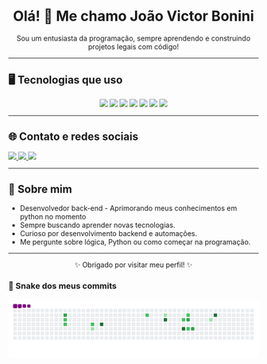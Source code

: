 <h1 align="center">Olá! 👋 Me chamo João Victor Bonini</h1>

<p align="center">Sou um entusiasta da programação, sempre aprendendo e construindo projetos legais com código!</p>

---

## 🖥️ Tecnologias que uso

<p align="center">
  <!-- JavaScript -->
<img src="https://cdn.jsdelivr.net/gh/devicons/devicon/icons/python/python-original.svg" width="50px" />
  <!-- Java -->
  <img src="https://cdn.jsdelivr.net/gh/devicons/devicon/icons/java/java-original.svg" width="50px" />
  <!-- HTML -->
  <img src="https://cdn.jsdelivr.net/gh/devicons/devicon/icons/html5/html5-original.svg" width="50px" />
  <!-- CSS -->
  <img src="https://cdn.jsdelivr.net/gh/devicons/devicon/icons/css3/css3-original.svg" width="50px" />
  
  <img src="https://cdn.jsdelivr.net/gh/devicons/devicon/icons/javascript/javascript-original.svg" width="50px" />

  <!-- Node.js -->
<img src="https://cdn.jsdelivr.net/gh/devicons/devicon/icons/nodejs/nodejs-original.svg" width="50px" />

<!-- SQL (MySQL, como exemplo) -->
<img src="https://cdn.jsdelivr.net/gh/devicons/devicon/icons/mysql/mysql-original.svg" width="50px" />

</p>

---

## 🌐 Contato e redes sociais

  <a href="https://www.instagram.com/_boniini/" target="_blank">
    <img src="https://img.shields.io/badge/Instagram-purple?style=for-the-badge&logo=instagram&logoColor=white" />
  </a>
  <a href=www.linkedin.com/in/joão-victor-bonini-dev target="_blank">
    <img src="https://img.shields.io/badge/LinkedIn-blue?style=for-the-badge&logo=linkedin&logoColor=white" />
  </a>
  <a href="mailto:joaoboninis5@gmail.com">
    <img src="https://img.shields.io/badge/Gmail-red?style=for-the-badge&logo=gmail&logoColor=white" />
  </a>
</p>

---

## 📌 Sobre mim

-  Desenvolvedor back-end - Aprimorando meus conhecimentos em python no momento
-  Sempre buscando aprender novas tecnologias.
-  Curioso por desenvolvimento backend e automações.
-  Me pergunte sobre lógica, Python ou como começar na programação.

---

<p align="center">✨ Obrigado por visitar meu perfil! ✨</p>

### 🐍 Snake dos meus commits

![snake gif](https://github.com/joaoBJM/joaoBJM/blob/output/dist/github-contribution-grid-snake.gif)

